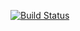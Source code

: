 [![Build Status](https://app.bitrise.io/app/29e856d4d82178d6/status.svg?token=xC6SNLBJWSvtHDfVXIYHZQ&branch=master)](https://app.bitrise.io/app/29e856d4d82178d6)